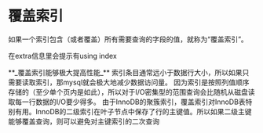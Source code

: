 # 覆盖索引
<p> 如果一个索引包含（或者覆盖）所有需要查询的字段的值，就称为“覆盖索引”。 </p>
<P> 在extra信息里会提示有using index</P>
**_覆盖索引能够极大提高性能_**
索引条目通常远小于数据行大小，所以如果只需要读取索引，那mysql就会极大地减少数据访问量。
因为索引是按照列值顺序存储的（至少单个页内是如此），所以对于I/O密集型的范围查询会比随机从磁盘读取每一行数据的I/O要少得多。
由于InnoDB的聚簇索引，覆盖索引对InnoDB表特别有用。InnoDB的二级索引在叶子节点中保存了行的主键值。所以如果二级主键能够覆盖查询，则可以避免对主键索引的二次查询